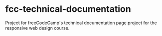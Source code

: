 # fcc-technical-documentation
Project for freeCodeCamp's technical documentation page project for the responsive web design course.

